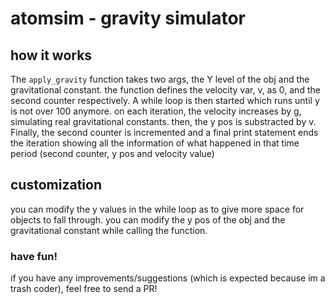 # atomsim - gravity simulator
## how it works
The `apply_gravity` function takes two args, the Y level of the obj and the gravitational constant. the function defines the velocity var, v, as 0, and the second counter respectively. A while loop is then started which runs until y is not over 100 anymore. on each iteration, the velocity increases by g, simulating real gravitational constants. then, the y pos is substracted by v. Finally, the second counter is incremented and a final print statement ends the iteration showing all the information of what happened in that time period (second counter, y pos and velocity value)

## customization
you can modify the y values in the while loop as to give more space for objects to fall through. you can modify the y pos of the obj and the gravitational constant while calling the function.

### have fun!
if you have any improvements/suggestions (which is expected because im a trash coder), feel free to send a PR!
